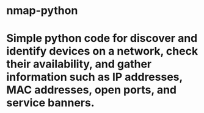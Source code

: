 # nmap-python
# Simple python  code for discover and identify devices on a network, check their availability, and gather information such as IP addresses, MAC addresses, open ports, and service banners.
